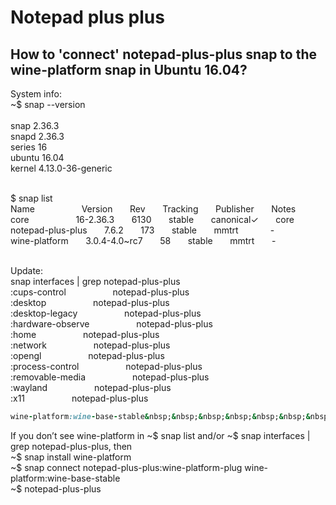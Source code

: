 # Notepad plus plus
## How to 'connect' notepad-plus-plus snap to the wine-platform snap in Ubuntu 16.04?

System info: <br />
~$ snap --version <br /><br />
snap    2.36.3 <br />
snapd   2.36.3 <br />
series  16 <br />
ubuntu  16.04 <br />
kernel  4.13.0-36-generic <br /><br />

$ snap list <br />
Name&nbsp;&nbsp;&nbsp;&nbsp;&nbsp;&nbsp;&nbsp;&nbsp;&nbsp;&nbsp;&nbsp;&nbsp;&nbsp;&nbsp;&nbsp;&nbsp;&nbsp;&nbsp;               Version&nbsp;&nbsp;&nbsp;&nbsp;&nbsp;&nbsp;        Rev&nbsp;&nbsp;&nbsp;&nbsp;&nbsp;&nbsp;   Tracking&nbsp;&nbsp;&nbsp;&nbsp;&nbsp;&nbsp;  Publisher&nbsp;&nbsp;&nbsp;&nbsp;&nbsp;&nbsp;   Notes <br />
core&nbsp;&nbsp;&nbsp;&nbsp;&nbsp;&nbsp;&nbsp;&nbsp;&nbsp;&nbsp;&nbsp;&nbsp;&nbsp;&nbsp;&nbsp;&nbsp;&nbsp;&nbsp;               16-2.36.3&nbsp;&nbsp;&nbsp;&nbsp;&nbsp;&nbsp;      6130&nbsp;&nbsp;&nbsp;&nbsp;&nbsp;&nbsp;  stable&nbsp;&nbsp;&nbsp;&nbsp;&nbsp;&nbsp;    canonical✓&nbsp;&nbsp;&nbsp;&nbsp;&nbsp;&nbsp;  core <br />
notepad-plus-plus&nbsp;&nbsp;&nbsp;&nbsp;&nbsp;&nbsp;  7.6.2&nbsp;&nbsp;&nbsp;&nbsp;&nbsp;&nbsp;          173&nbsp;&nbsp;&nbsp;&nbsp;&nbsp;&nbsp;   stable&nbsp;&nbsp;&nbsp;&nbsp;&nbsp;&nbsp;   mmtrt&nbsp;&nbsp;&nbsp;&nbsp;&nbsp;&nbsp;&nbsp;&nbsp;&nbsp;&nbsp;&nbsp;&nbsp;       - <br />
wine-platform&nbsp;&nbsp;&nbsp;&nbsp;&nbsp;&nbsp;      3.0.4-4.0~rc7&nbsp;&nbsp;&nbsp;&nbsp;&nbsp;&nbsp;  58&nbsp;&nbsp;&nbsp;&nbsp;&nbsp;&nbsp;    stable&nbsp;&nbsp;&nbsp;&nbsp;&nbsp;&nbsp;    mmtrt&nbsp;&nbsp;&nbsp;&nbsp;&nbsp;&nbsp;       - <br /><br />

Update: <br />
snap interfaces | grep notepad-plus-plus <br />
:cups-control&nbsp;&nbsp;&nbsp;&nbsp;&nbsp;&nbsp;&nbsp;&nbsp;&nbsp;&nbsp;&nbsp;&nbsp;&nbsp;&nbsp;&nbsp;&nbsp;&nbsp;&nbsp;                    notepad-plus-plus <br />
:desktop&nbsp;&nbsp;&nbsp;&nbsp;&nbsp;&nbsp;&nbsp;&nbsp;&nbsp;&nbsp;&nbsp;&nbsp;&nbsp;&nbsp;&nbsp;&nbsp;&nbsp;&nbsp;                         notepad-plus-plus <br />
:desktop-legacy&nbsp;&nbsp;&nbsp;&nbsp;&nbsp;&nbsp;&nbsp;&nbsp;&nbsp;&nbsp;&nbsp;&nbsp;&nbsp;&nbsp;&nbsp;&nbsp;&nbsp;&nbsp;                  notepad-plus-plus <br />
:hardware-observe&nbsp;&nbsp;&nbsp;&nbsp;&nbsp;&nbsp;&nbsp;&nbsp;&nbsp;&nbsp;&nbsp;&nbsp;&nbsp;&nbsp;&nbsp;&nbsp;&nbsp;&nbsp;                notepad-plus-plus <br />
:home&nbsp;&nbsp;&nbsp;&nbsp;&nbsp;&nbsp;&nbsp;&nbsp;&nbsp;&nbsp;&nbsp;&nbsp;&nbsp;&nbsp;&nbsp;&nbsp;&nbsp;&nbsp;                            notepad-plus-plus <br />
:network&nbsp;&nbsp;&nbsp;&nbsp;&nbsp;&nbsp;&nbsp;&nbsp;&nbsp;&nbsp;&nbsp;&nbsp;&nbsp;&nbsp;&nbsp;&nbsp;&nbsp;&nbsp;                         notepad-plus-plus <br />
:opengl&nbsp;&nbsp;&nbsp;&nbsp;&nbsp;&nbsp;&nbsp;&nbsp;&nbsp;&nbsp;&nbsp;&nbsp;&nbsp;&nbsp;&nbsp;&nbsp;&nbsp;&nbsp;                          notepad-plus-plus <br />
:process-control&nbsp;&nbsp;&nbsp;&nbsp;&nbsp;&nbsp;&nbsp;&nbsp;&nbsp;&nbsp;&nbsp;&nbsp;&nbsp;&nbsp;&nbsp;&nbsp;&nbsp;&nbsp;                 notepad-plus-plus <br />
:removable-media&nbsp;&nbsp;&nbsp;&nbsp;&nbsp;&nbsp;&nbsp;&nbsp;&nbsp;&nbsp;&nbsp;&nbsp;&nbsp;&nbsp;&nbsp;&nbsp;&nbsp;&nbsp;                 notepad-plus-plus <br />
:wayland&nbsp;&nbsp;&nbsp;&nbsp;&nbsp;&nbsp;&nbsp;&nbsp;&nbsp;&nbsp;&nbsp;&nbsp;&nbsp;&nbsp;&nbsp;&nbsp;&nbsp;&nbsp;                         notepad-plus-plus <br />
:x11&nbsp;&nbsp;&nbsp;&nbsp;&nbsp;&nbsp;&nbsp;&nbsp;&nbsp;&nbsp;&nbsp;&nbsp;&nbsp;&nbsp;&nbsp;&nbsp;&nbsp;&nbsp;                             notepad-plus-plus <br />
```ruby
wine-platform:wine-base-stable&nbsp;&nbsp;&nbsp;&nbsp;&nbsp;&nbsp;&nbsp;&nbsp;&nbsp;&nbsp;&nbsp;&nbsp;&nbsp;&nbsp;&nbsp;&nbsp;&nbsp;&nbsp;   notepad-plus-plus:wine-platform-plug <br /><br />
```

If you don’t see wine-platform in ~$ snap list and/or ~$ snap interfaces | grep notepad-plus-plus, then  <br />
~$ snap install wine-platform <br />
~$ snap connect notepad-plus-plus:wine-platform-plug wine-platform:wine-base-stable <br />
~$ notepad-plus-plus
